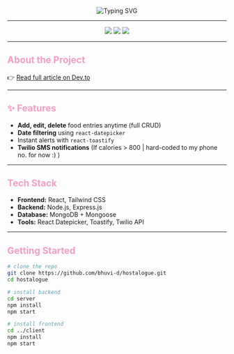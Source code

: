 <p align="center">
  <img src="https://readme-typing-svg.demolab.com?font=Fira+Code&size=24&pause=1000&color=F79EC4&center=true&vCenter=true&width=550&lines=Welcome+to+Hostalogue" alt="Typing SVG" />
</p>

---

<p align="center">
  <img src="https://img.shields.io/badge/Stack-MERN-green?style=for-the-badge" />
  <img src="https://img.shields.io/badge/Track-Food%20%7C%20Mood%20%7C%20Meals-blueviolet?style=for-the-badge" />
  <img src="https://img.shields.io/badge/Status-Work%20in%20Progress-yellow?style=for-the-badge" />
</p>

---

<h2 style="color:#f79ec4">About the Project</h2>

👉 [Read full article on Dev.to](https://dev.to/bhuvi_d/my-food-choices-scared-me-so-i-coded-a-solution-5ffi)

---

<h2 style="color:#f79ec4">✨ Features</h2>

-  **Add, edit, delete** food entries anytime (full CRUD)
-  **Date filtering** using `react-datepicker`
-  Instant alerts with `react-toastify`
-  **Twilio SMS notifications** (If calories > 800 | hard-coded to my phone no. for now :) )


---

<h2 style="color:#f79ec4">Tech Stack</h2>

- **Frontend:** React, Tailwind CSS  
- **Backend:** Node.js, Express.js  
- **Database:** MongoDB + Mongoose  
- **Tools:** React Datepicker, Toastify, Twilio API

---

<h2 style="color:#f79ec4"> Getting Started</h2>

```bash
# clone the repo
git clone https://github.com/bhuvi-d/hostalogue.git
cd hostalogue

# install backend
cd server
npm install
npm start

# install frontend
cd ../client
npm install
npm start
